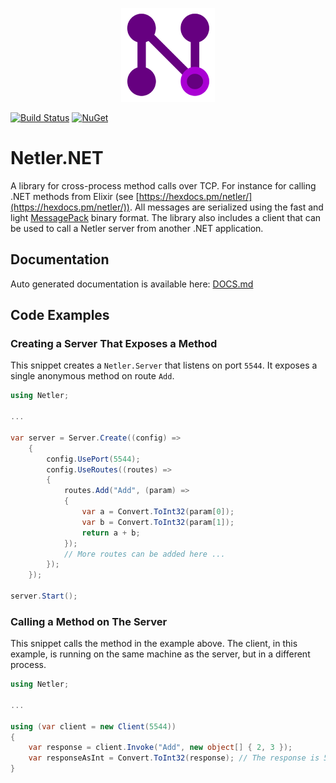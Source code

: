 <p align="center">
    <img src="logo/netler.svg" alt="netler logo" height="150px">
</p>

[![Build Status](https://travis-ci.com/svan-jansson/Netler.NET.svg?branch=master)](https://travis-ci.com/svan-jansson/Netler.NET)
[![NuGet](https://img.shields.io/nuget/v/Netler.NET.svg?style=flat)](https://www.nuget.org/packages/Netler.NET)

# Netler.NET

A library for cross-process method calls over TCP. For instance for calling .NET methods from Elixir (see [https://hexdocs.pm/netler/](https://hexdocs.pm/netler/)). All messages are serialized using the fast and light [MessagePack](https://msgpack.org) binary format. The library also includes a client that can be used to call a Netler server from another .NET application.

## Documentation

Auto generated documentation is available here: [DOCS.md](DOCS.md)

## Code Examples

### Creating a Server That Exposes a Method

This snippet creates a `Netler.Server` that listens on port `5544`. It exposes a single anonymous method on route `Add`.

```csharp
using Netler;

...

var server = Server.Create((config) =>
    {
        config.UsePort(5544);
        config.UseRoutes((routes) =>
        {
            routes.Add("Add", (param) =>
            {
                var a = Convert.ToInt32(param[0]);
                var b = Convert.ToInt32(param[1]);
                return a + b;
            });
            // More routes can be added here ...
        });
    });

server.Start();
```

### Calling a Method on The Server

This snippet calls the method in the example above. The client, in this example, is running on the same machine as the server, but in a different process.

```csharp
using Netler;

...

using (var client = new Client(5544))
{
    var response = client.Invoke("Add", new object[] { 2, 3 });
    var responseAsInt = Convert.ToInt32(response); // The response is 5
}
```
